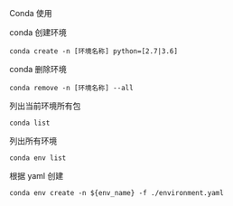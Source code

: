Conda 使用

conda 创建环境
```shell
conda create -n [环境名称] python=[2.7|3.6]
```

conda 删除环境
```shell
conda remove -n [环境名称] --all
```

列出当前环境所有包
```shell
conda list
```

列出所有环境
```shell
conda env list
```

根据 yaml 创建
```shell
conda env create -n ${env_name} -f ./environment.yaml
```
